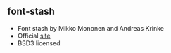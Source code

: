## font-stash
- Font stash by Mikko Mononen and Andreas Krinke
- Official [site](http://https://github.com/akrinke/Font-Stash)
- BSD3 licensed
